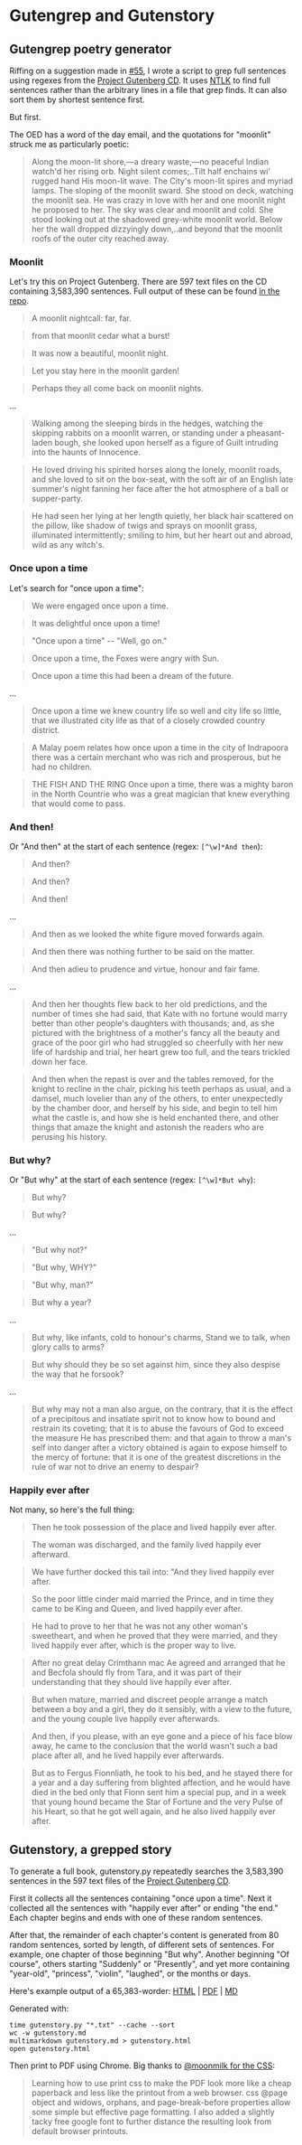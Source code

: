 
# Gutengrep and Gutenstory

## Gutengrep poetry generator

Riffing on a suggestion made in [#55](https://github.com/dariusk/NaNoGenMo-2014/issues/55), I wrote a script to grep full sentences using regexes from the [Project Gutenberg CD](http://www.gutenberg.org/wiki/Gutenberg:The_CD_and_DVD_Project). It uses [NTLK](http://www.nltk.org/) to find full sentences rather than the arbitrary lines in a file that grep finds. It can also sort them by shortest sentence first.

But first.

The OED has a word of the day email, and the quotations for "moonlit" struck me as particularly poetic:

> Along the moon-lit shore,—a dreary waste,—no peaceful Indian watch'd her rising orb.
> Night silent comes;..Tilt half enchains wi' rugged hand His moon-lit wave.
> The City's moon-lit spires and myriad lamps.
> The sloping of the moonlit sward.
> She stood on deck, watching the moonlit sea.
> He was crazy in love with her and one moonlit night he proposed to her.
> The sky was clear and moonlit and cold.
> She stood looking out at the shadowed grey-white moonlit world.
> Below her the wall dropped dizzyingly down,..and beyond that the moonlit roofs of the outer city reached away.

### Moonlit

Let's try this on Project Gutenberg. There are 597 text files on the CD containing 3,583,390 sentences. Full output of these can be found [in the repo](https://github.com/hugovk/gutengrep/tree/gh-pages/output).

> A moonlit nightcall: far, far.

> from that moonlit cedar what a burst!

> It was now a beautiful, moonlit night.

> Let you stay here in the moonlit garden!

> Perhaps they all come back on moonlit nights.

...

> Walking among the sleeping birds in the hedges, watching the skipping
rabbits on a moonlit warren, or standing under a pheasant-laden bough,
she looked upon herself as a figure of Guilt intruding into the haunts
of Innocence.

> He loved driving his spirited horses along the lonely, moonlit roads,
and she loved to sit on the box-seat, with the soft air of an English
late summer's night fanning her face after the hot atmosphere of a
ball or supper-party.

> He had seen her lying at her length quietly, her black hair scattered
on the pillow, like shadow of twigs and sprays on moonlit grass,
illuminated intermittently; smiling to him, but her heart out and
abroad, wild as any witch's.

### Once upon a time

Let's search for "once upon a time":

> We were engaged once upon a time.

> It was delightful once upon a time!

> "Once upon a time" -- "Well, go on."

> Once upon a time, the Foxes were angry with Sun.

> Once upon a time this had been a dream of the future.

...

> Once upon a time we knew country life so well and city life so little,
that we illustrated city life as that of a closely crowded country
district.

> A Malay poem relates how once upon a time in the city of Indrapoora
there was a certain merchant who was rich and prosperous, but he had
no children.

> THE FISH AND THE RING Once upon a time, there was a mighty baron in
the North Countrie who was a great magician that knew everything that
would come to pass.


### And then!

Or "And then" at the start of each sentence (regex: `[^\w]*And then`):

> And then?

> And then?

> And then!

...

> And then as we looked the white figure moved forwards again.

> And then there was nothing further to be said on the matter.

> And then adieu to prudence and virtue, honour and fair fame.

...

> And then her thoughts flew back to her old predictions, and the number
of times she had said, that Kate with no fortune would marry better
than other people's daughters with thousands; and, as she pictured
with the brightness of a mother's fancy all the beauty and grace of
the poor girl who had struggled so cheerfully with her new life of
hardship and trial, her heart grew too full, and the tears trickled
down her face.

> And then when the repast is over and the tables removed, for the
knight to recline in the chair, picking his teeth perhaps as usual,
and a damsel, much lovelier than any of the others, to enter
unexpectedly by the chamber door, and herself by his side, and begin
to tell him what the castle is, and how she is held enchanted there,
and other things that amaze the knight and astonish the readers who
are perusing his history.

### But why?

Or "But why" at the start of each sentence (regex: `[^\w]*But why`):

> But why?

> But why?

...

> "But why not?"

> "But why, WHY?"

> "But why, man?"

> But why a year?

...

> But why, like infants, cold to honour's charms, Stand we to talk, when
glory calls to arms?

> But why should they be so set against him, since they also despise the
way that he forsook?

...

> But why may not a man also argue, on the contrary, that it is the
effect of a precipitous and insatiate spirit not to know how to bound
and restrain its coveting; that it is to abuse the favours of God to
exceed the measure He has prescribed them: and that again to throw a
man's self into danger after a victory obtained is again to expose
himself to the mercy of fortune: that it is one of the greatest
discretions in the rule of war not to drive an enemy to despair?

### Happily ever after

Not many, so here's the full thing:

> Then he took possession of the place and lived happily ever after.

> The woman was discharged, and the family lived happily ever afterward.

> We have further docked this tail into: "And they lived happily ever
after.

> So the poor little cinder maid married the Prince, and in time they
came to be King and Queen, and lived happily ever after.

> He had to prove to her that he was not any other woman's sweetheart,
and when he proved that they were married, and they lived happily ever
after, which is the proper way to live.

> After no great delay Crimthann mac Ae agreed and arranged that he and
Becfola should fly from Tara, and it was part of their understanding
that they should live happily ever after.

> But when mature, married and discreet people arrange a match between a
boy and a girl, they do it sensibly, with a view to the future, and
the young couple live happily ever afterwards.

> And then, if you please, with an eye gone and a piece of his face blow
away, he came to the conclusion that the world wasn't such a bad place
after all, and he lived happily ever afterwards.

> But as to Fergus Fionnliath, he took to his bed, and he stayed there
for a year and a day suffering from blighted affection, and he would
have died in the bed only that Fionn sent him a special pup, and in a
week that young hound became the Star of Fortune and the very Pulse of
his Heart, so that he got well again, and he also lived happily ever
after.

## Gutenstory, a grepped story

To generate a full book, gutenstory.py repeatedly searches the 3,583,390 sentences in the 597 text files of the [Project Gutenberg CD](http://www.gutenberg.org/wiki/Gutenberg:The_CD_and_DVD_Project).

First it collects all the sentences containing "once upon a time". Next it collected all the sentences with "happily ever after" or ending "the end." Each chapter begins and ends with one of these random sentences.

After that, the remainder of each chapter's content is generated from 80 random sentences, sorted by length, of different sets of sentences. For example, one chapter of those beginning "But why". Another beginning "Of course", others starting "Suddenly" or "Presently", and yet more containing "year-old", "princess", "violin", "laughed", or the months or days.

Here's example output of a 65,383-worder: [HTML](https://hugovk.github.io/gutengrep/output/gutenstory.html) | [PDF](https://github.com/hugovk/gutengrep/blob/gh-pages/output/gutenstory.pdf?raw=true) | [MD](https://github.com/hugovk/gutengrep/blob/gh-pages/output/gutenstory.md)


Generated with:

    time gutenstory.py "*.txt" --cache --sort
    wc -w gutenstory.md
    multimarkdown gutenstory.md > gutenstory.html
    open gutenstory.html

Then print to PDF using Chrome. Big thanks to [@moonmilk for the CSS](https://github.com/moonmilk/nanogenmo2014):

> Learning how to use print css to make the PDF look more like a cheap paperback and less like the printout from a web browser. css @page object and widows, orphans, and page-break-before properties allow some simple but effective page formatting. I also added a slightly tacky free google font to further distance the resulting look from default browser printouts.

